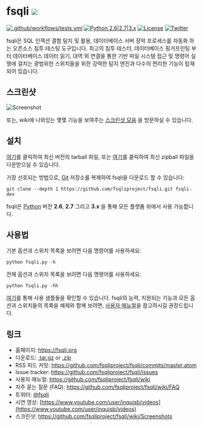 # fsqli ![](https://i.imgur.com/fe85aVR.png)

[![.github/workflows/tests.yml](https://github.com/fsqliproject/fsqli/actions/workflows/tests.yml/badge.svg)](https://github.com/fsqliproject/fsqli/actions/workflows/tests.yml) [![Python 2.6|2.7|3.x](https://img.shields.io/badge/python-2.6|2.7|3.x-yellow.svg)](https://www.python.org/) [![License](https://img.shields.io/badge/license-GPLv2-red.svg)](https://raw.githubusercontent.com/fsqliproject/fsqli/master/LICENSE) [![Twitter](https://img.shields.io/badge/twitter-@fsqli-blue.svg)](https://twitter.com/fsqli)

fsqli은 SQL 인젝션 결함 탐지 및 활용, 데이터베이스 서버 장악 프로세스를 자동화 하는 오픈소스 침투 테스팅 도구입니다. 최고의 침투 테스터, 데이터베이스 핑거프린팅 부터 데이터베이스 데이터 읽기, 대역 외 연결을 통한 기반 파일 시스템 접근 및 명령어 실행에 걸치는 광범위한 스위치들을 위한 강력한 탐지 엔진과 다수의 편리한 기능이 탑재되어 있습니다.

## 스크린샷

![Screenshot](https://raw.github.com/wiki/fsqliproject/fsqli/images/fsqli_screenshot.png)

또는, wiki에 나와있는 몇몇 기능을 보여주는 [스크린샷 모음](https://github.com/fsqliproject/fsqli/wiki/Screenshots) 을 방문하실 수 있습니다.

## 설치

[여기](https://github.com/fsqliproject/fsqli/tarball/master)를 클릭하여 최신 버전의 tarball 파일, 또는 [여기](https://github.com/fsqliproject/fsqli/zipball/master)를 클릭하여 최신 zipball 파일을 다운받으실 수 있습니다.

가장 선호되는 방법으로, [Git](https://github.com/fsqliproject/fsqli) 저장소를 복제하여 fsqli을 다운로드 할 수 있습니다:

    git clone --depth 1 https://github.com/fsqliproject/fsqli.git fsqli-dev

fsqli은 [Python](https://www.python.org/download/) 버전 **2.6**, **2.7** 그리고 **3.x** 을 통해 모든 플랫폼 위에서 사용 가능합니다.

## 사용법

기본 옵션과 스위치 목록을 보려면 다음 명령어를 사용하세요:

    python fsqli.py -h

전체 옵션과 스위치 목록을 보려면 다음 명령어를 사용하세요:

    python fsqli.py -hh

[여기](https://asciinema.org/a/46601)를 통해 사용 샘플들을 확인할 수 있습니다.
fsqli의 능력, 지원되는 기능과 모든 옵션과 스위치들의 목록을 예제와 함께 보려면, [사용자 매뉴얼](https://github.com/fsqliproject/fsqli/wiki/Usage)을 참고하시길 권장드립니다.

## 링크

- 홈페이지: https://fsqli.org
- 다운로드: [.tar.gz](https://github.com/fsqliproject/fsqli/tarball/master) or [.zip](https://github.com/fsqliproject/fsqli/zipball/master)
- RSS 피드 커밋: https://github.com/fsqliproject/fsqli/commits/master.atom
- Issue tracker: https://github.com/fsqliproject/fsqli/issues
- 사용자 매뉴얼: https://github.com/fsqliproject/fsqli/wiki
- 자주 묻는 질문 (FAQ): https://github.com/fsqliproject/fsqli/wiki/FAQ
- 트위터: [@fsqli](https://twitter.com/fsqli)
- 시연 영상: [https://www.youtube.com/user/inquisb/videos](https://www.youtube.com/user/inquisb/videos)
- 스크린샷: https://github.com/fsqliproject/fsqli/wiki/Screenshots
